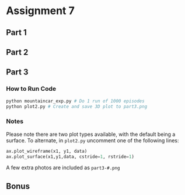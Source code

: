 # Assignment 7
## Part 1

## Part 2

## Part 3
### How to Run Code
```python
python mountaincar_exp.py # Do 1 run of 1000 episodes
python plot2.py # Create and save 3D plot to part3.png
```
### Notes
Please note there are two plot types available, with the default being a surface. To alternate, in `plot2.py` uncomment one of the following lines:
```python
ax.plot_wireframe(x1, y1, data)
ax.plot_surface(x1,y1,data, cstride=1, rstride=1)
```
A few extra photos are included as `part3-#.png`
## Bonus